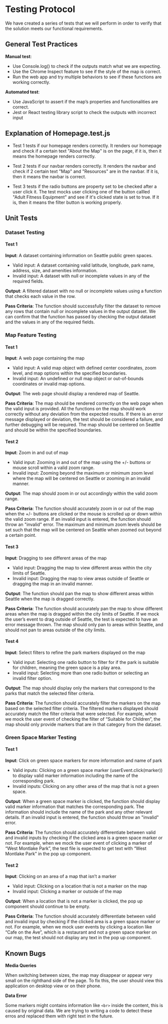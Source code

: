 <h1>Testing Protocol</h1>

We have created a series of tests that we will perform in order to verify that the solution meets our functional requirements.

<h2>General Test Practices</h2>

**Manual test**:
- Use Console.log() to check if the outputs match what we are expecting.
- Use the Chrome Inspect feature to see if the style of the map is correct.
- Run the web app and try multiple behaviors to see if these functions are working correctly.

**Automated test**:
- Use JavaScript to assert if the map’s properties and functionalities are correct.
- Jest or React testing library script to check the outputs with incorrect input

<h2>Explanation of Homepage.test.js </h2>

- Test 1 tests if our homepage renders correctly. It renders our homepage and check if a certain text "About the Map" is on the page, if it is, then it means the homepage renders correctly.

- Test 2 tests if our navbar renders correctly. It renders the navbar and check if 2 certain text "Map" and "Resources" are in the navbar. If it is, then it means the navbar is correct.

- Test 3 tests if the radio buttons are property set to be checked after a user click it. The test mocks user clicking one of the button callled "Adult Fitness Equipment" and see if it's clicked state is set to true. If it is, then it means the filter button is working properly.

<h2>Unit Tests</h2>

<h3>Dataset Testing</h3>

<h4>Test 1</h4>

**Input**: A dataset containing information on Seattle public green spaces.
- Valid input: A dataset containing valid latitude, longitude, park name, address, size, and amenities information.
- Invalid input: A dataset with null or incomplete values in any of the required fields.

**Output**: A filtered dataset with no null or incomplete values using a function that checks each value in the row.

**Pass Criteria**: The function should successfully filter the dataset to remove any rows that contain null or incomplete values in the output dataset. We can confirm that the function has passed by checking the output dataset and the values in any of the required fields.

<h3>Map Feature Testing</h3>

<h4>Test 1</h4>

**Input**: A web page containing the map
- Valid input: A valid map object with defined center coordinates, zoom level, and map options within the specified boundaries.
- Invalid input: An undefined or null map object or out-of-bounds coordinates or invalid map options.

**Output**: The web page should display a rendered map of Seattle.

**Pass Criteria**: The map should be rendered correctly on the web page when the valid input is provided. All the functions on the map should work correctly without any deviation from the expected results. If there is an error message displayed or deviation, the test should be considered a failure, and further debugging will be required. The map should be centered on Seattle and should be within the specified boundaries. 

<h4>Test 2</h4>

**Input**: Zoom in and out of map 
- Valid input: Zooming in and out of the map using the +/- buttons or mouse scroll within a valid zoom range.
- Invalid input: Zooming beyond the maximum or minimum zoom level where the map will be centered on Seattle or zooming in an invalid manner.

**Output**: The map should zoom in or out accordingly within the valid zoom range.

**Pass Criteria**: The function should accurately zoom in or out of the map when the +/- buttons are clicked or the mouse is scrolled up or down within the valid zoom range. If an invalid input is entered, the function should throw an "invalid" error. The maximum and minimum zoom levels should be set such that the map will be centered on Seattle when zoomed out beyond a certain point. 

<h4>Test 3</h4>

**Input**: Dragging to see different areas of the map
- Valid input: Dragging the map to view different areas within the city limits of Seattle.
- Invalid input: Dragging the map to view areas outside of Seattle or dragging the map in an invalid manner.

**Output**: The function should pan the map to show different areas within Seattle when the map is dragged correctly.

**Pass Criteria**: The function should accurately pan the map to show different areas when the map is dragged within the city limits of Seattle. If we mock the user’s event to drag outside of Seattle, the test is expected to have an error message thrown. The map should only pan to areas within Seattle, and should not pan to areas outside of the city limits.

<h4>Test 4</h4>

**Input**: Select filters to refine the park markers displayed on the map
- Valid input: Selecting one radio button to filter for if the park is suitable for children, meaning the green space is a play area.
- Invalid input: Selecting more than one radio button or selecting an invalid filter option.

**Output**: The map should display only the markers that correspond to the parks that match the selected filter criteria.

**Pass Criteria**: The function should accurately filter the markers on the map based on the selected filter criteria. The filtered markers displayed should accurately match the filter criteria that were selected. For example, when we mock the user event of checking the filter of “Suitable for Children”, the map should only provide markers that are in that category from the dataset.

<h3>Green Space Marker Testing</h3>

<h4>Test 1</h4>

**Input**: Click on green space markers for more information and name of park
- Valid inputs: Clicking on a green space marker (userEvent.click(marker)) to display valid marker information including the name of the corresponding park.
- Invalid inputs: Clicking on any other area of the map that is not a green space.

**Output**: When a green space marker is clicked, the function should display valid marker information that matches the corresponding park. The information should include the name of the park and any other relevant details. If an invalid input is entered, the function should throw an "invalid" error.

**Pass Criteria**: The function should accurately differentiate between valid and invalid inputs by checking if the clicked area is a green space marker or not. For example, when we mock the user event of clicking a marker of “West Montlake Park”, the test file is expected to get text with “West Montlake Park” in the pop up component. 

<h4>Test 2</h4>

**Input**: Clicking on an area of a map that isn’t a marker
- Valid input: Clicking on a location that is not a marker on the map
- Invalid input: Clicking a marker or outside of the map

**Output**: When a location that is not a marker is clicked, the pop up component should continue to be empty.

**Pass Criteria**: The function should accurately differentiate between valid and invalid input by checking if the clicked area is a green space marker or not. For example, when we mock user events by clicking a location like “Cafe on the Ave”, which is a restaurant and not a green space marker on our map, the test should not display any text in the pop up component.

<h2>Known Bugs</h2>

**Media Queries**

When switching between sizes, the map may disappear or appear very small on the righthand side of the page. To fix this, the user should view this application on desktop view or on their phone.

**Data Error**

Some markers might contains information like `<br>` inside the content, this is caused by original data. We are trying to writing a code to detect these erros and replaced them with right text in the future.

